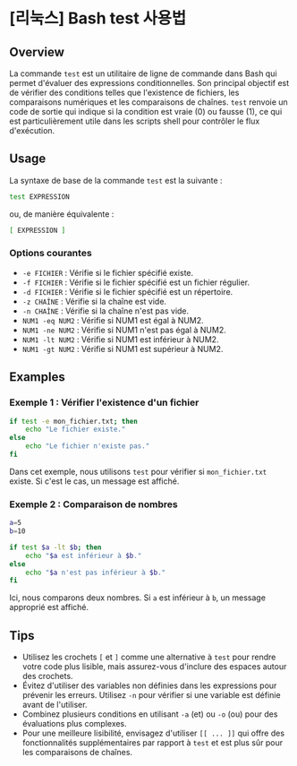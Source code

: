# [리눅스] Bash test 사용법

## Overview
La commande `test` est un utilitaire de ligne de commande dans Bash qui permet d'évaluer des expressions conditionnelles. Son principal objectif est de vérifier des conditions telles que l'existence de fichiers, les comparaisons numériques et les comparaisons de chaînes. `test` renvoie un code de sortie qui indique si la condition est vraie (0) ou fausse (1), ce qui est particulièrement utile dans les scripts shell pour contrôler le flux d'exécution.

## Usage
La syntaxe de base de la commande `test` est la suivante :

```bash
test EXPRESSION
```

ou, de manière équivalente :

```bash
[ EXPRESSION ]
```

### Options courantes
- `-e FICHIER` : Vérifie si le fichier spécifié existe.
- `-f FICHIER` : Vérifie si le fichier spécifié est un fichier régulier.
- `-d FICHIER` : Vérifie si le fichier spécifié est un répertoire.
- `-z CHAÎNE` : Vérifie si la chaîne est vide.
- `-n CHAÎNE` : Vérifie si la chaîne n'est pas vide.
- `NUM1 -eq NUM2` : Vérifie si NUM1 est égal à NUM2.
- `NUM1 -ne NUM2` : Vérifie si NUM1 n'est pas égal à NUM2.
- `NUM1 -lt NUM2` : Vérifie si NUM1 est inférieur à NUM2.
- `NUM1 -gt NUM2` : Vérifie si NUM1 est supérieur à NUM2.

## Examples
### Exemple 1 : Vérifier l'existence d'un fichier
```bash
if test -e mon_fichier.txt; then
    echo "Le fichier existe."
else
    echo "Le fichier n'existe pas."
fi
```
Dans cet exemple, nous utilisons `test` pour vérifier si `mon_fichier.txt` existe. Si c'est le cas, un message est affiché.

### Exemple 2 : Comparaison de nombres
```bash
a=5
b=10

if test $a -lt $b; then
    echo "$a est inférieur à $b."
else
    echo "$a n'est pas inférieur à $b."
fi
```
Ici, nous comparons deux nombres. Si `a` est inférieur à `b`, un message approprié est affiché.

## Tips
- Utilisez les crochets `[` et `]` comme une alternative à `test` pour rendre votre code plus lisible, mais assurez-vous d'inclure des espaces autour des crochets.
- Évitez d'utiliser des variables non définies dans les expressions pour prévenir les erreurs. Utilisez `-n` pour vérifier si une variable est définie avant de l'utiliser.
- Combinez plusieurs conditions en utilisant `-a` (et) ou `-o` (ou) pour des évaluations plus complexes.
- Pour une meilleure lisibilité, envisagez d'utiliser `[[ ... ]]` qui offre des fonctionnalités supplémentaires par rapport à `test` et est plus sûr pour les comparaisons de chaînes.